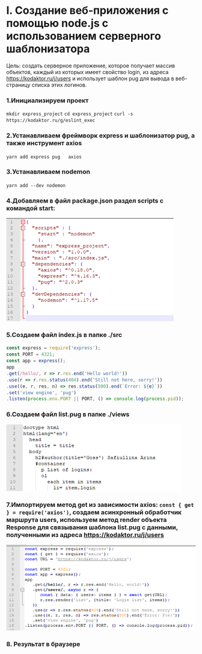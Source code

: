 # I. Создание веб-приложения с помощью node.js с использованием серверного шаблонизатора
Цель: создать серверное приложение, которое получает массив объектов, каждый из которых имеет свойство login, из адреса https://kodaktor.ru/j/users и использует шаблон pug для вывода в веб-страницу списка этих логинов.  
### 1.Инициализируем проект
`mkdir express_project`
`cd express_project`
`curl -s https://kodaktor.ru/g/eslint_exec`
### 2.Устанавливаем	фреймворк	express и	шаблонизатор	pug, а	также	инструмент	axios
`yarn add express pug	axios`
### 3.Устанавливаем nodemon
`yarn add --dev nodemon`
### 4.Добавляем в файл package.json раздел scripts с командой start:
![](https://github.com/arinasaf11/express200318/blob/master/Screenshot_1.png?raw=true)
### 5.Создаем файл index.js в папке ./src
```javascript
const express = require('express');  
const PORT = 4321; 
const app = express(); 
app 
.get(/hello/, r => r.res.end('Hello world!')) 
.use(r => r.res.status(404).end('Still not here, sorry!')) 
.use((e, r, res, n) => res.status(500).end(`Error: ${e}`)) 
.set('view engine', 'pug') 
.listen(process.env.PORT || PORT, () => console.log(process.pid));
```
### 6.Создаем файл list.pug в папке ./views
![](https://github.com/arinasaf11/express200318/blob/master/Screenshot_2.png?raw=true)
### 7.Импортируем метод get из зависимости axios: `const { get } = require('axios')`, создаем асинхронный обработчик маршрута users, используем метод render объекта Response для связывания шаблона list.pug с данными, полученными из адреса https://kodaktor.ru/j/users
![](https://github.com/arinasaf11/express200318/blob/master/Screenshot_3.png?raw=true)
### 8. Результат в браузере
